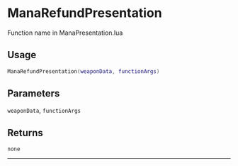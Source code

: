 # ManaRefundPresentation
Function name in ManaPresentation.lua
## Usage
```lua
ManaRefundPresentation(weaponData, functionArgs)
```
## Parameters
`weaponData`, `functionArgs`
## Returns
`none`

---
